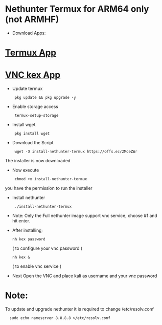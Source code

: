 # Nethunter Termux for ARM64 only (not ARMHF) 

- Download Apps:
# [Termux App](https://apkcombo.com/termux/com.termux/download/apk)  
# [VNC kex App](https://store.nethunter.com/repo/com.offsec.nethunter.kex_11407306.apk)



- Update termux

       pkg update && pkg upgrade -y
   
- Enable storage access

       termux-setup-storage


- Install wget

       pkg install wget


- Download the Script

       wget -O install-nethunter-termux https://offs.ec/2MceZWr

The installer is now downloaded

- Now execute

       chmod +x install-nethunter-termux

you have the permission to run the installer


- Install nethunter

       ./install-nethunter-termux


- Note: Only the Full nethunter image support vnc service, choose #1 and hit enter.




- After installing;
     
      nh kex password 
      
   ( to configure your vnc password )
       
      nh kex &
      
   ( to enable vnc service )


- Next Open the VNC and place kali as username and your vnc password 


# Note:
To update and upgrade nethunter it is required to change /etc/resolv.conf

      sudo echo nameserver 8.8.8.8 >/etc/resolv.conf


 
